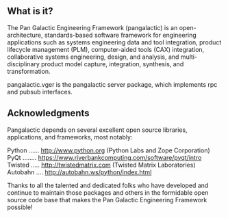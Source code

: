 What is it?
-----------
The Pan Galactic Engineering Framework (pangalactic) is an open-architecture,
standards-based software framework for engineering applications such as systems
engineering data and tool integration, product lifecycle management (PLM),
computer-aided tools (CAX) integration, collaborative systems engineering,
design, and analysis, and multi-disciplinary product model capture,
integration, synthesis, and transformation.

pangalactic.vger is the pangalactic server package, which implements rpc and
pubsub interfaces.

Acknowledgments
---------------
Pangalactic depends on several excellent open source libraries,
applications, and frameworks, most notably:

Python ...... http://www.python.org    (Python Labs and Zope Corporation)
PyQt ........ https://www.riverbankcomputing.com/software/pyqt/intro
Twisted ..... http://twistedmatrix.com (Twisted Matrix Laboratories)
Autobahn .... http://autobahn.ws/python/index.html

Thanks to all the talented and dedicated folks who have developed and
continue to maintain those packages and others in the formidable open
source code base that makes the Pan Galactic Engineering Framework
possible!
